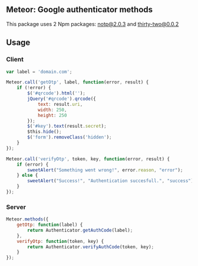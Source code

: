 ## Meteor: Google authenticator methods

This package uses 2 Npm packages: notp@2.0.3 and thirty-two@0.0.2

## Usage

### Client
```javascript
var label = 'domain.com';

Meteor.call('getOtp', label, function(error, result) {
    if (!error) {
        $('#qrcode').html('');
        jQuery('#qrcode').qrcode({
            text: result.uri,
            width: 250,
            height: 250
        });
        $('#key').text(result.secret);
        $this.hide();
        $('form').removeClass('hidden');
    }
});

Meteor.call('verifyOtp', token, key, function(error, result) {
    if (error) {
        sweetAlert("Something went wrong!", error.reason, "error");
    } else {
        sweetAlert("Success!", "Authentication succesfull.", "success");
    }
});
```

### Server
```javascript
Meteor.methods({
    getOtp: function(label) {
        return Authenticator.getAuthCode(label);
    },
    verifyOtp: function(token, key) {
        return Authenticator.verifyAuthCode(token, key);
    }
});
```